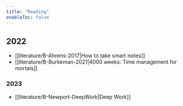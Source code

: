 ```yaml
---
title: "Reading"
enableToc: false
---
```


## 2022
- [[literature/B-Ahrens-2017|How to take smart notes]]
- [[literature/B-Burkeman-2021|4000 weeks: Time management for mortals]]

### 2023
- [[literature/B-Newport-DeepWork|Deep Work]]
